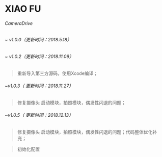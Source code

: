 # XIAO FU
######  CameraDrive 

###### ~ v1.0.0（更新时间：2018.5.18）

###### ~ v1.0.2（更新时间：2018.11.09）
>重新导入第三方源码，使用Xcode编译；

###### ~v1.0.3（ 更新时间：2018.11.27）
>修复摄像头 启动模块，拍照模块，偶发性闪退的问题；

###### ~v1.0.5（ 更新时间：2018.12.13）
>修复摄像头 启动模块，拍照模块，偶发性闪退的问题；代码整体优化补充；

> 初始化配置
